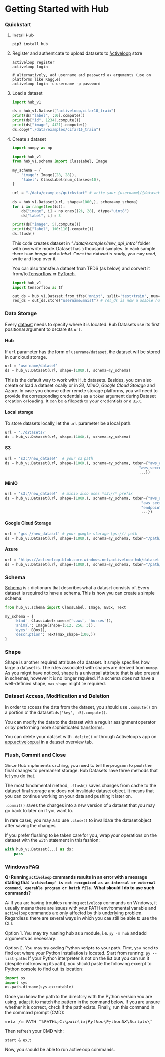 # Getting Started with Hub

### Quickstart

1. Install Hub
    ```
    pip3 install hub
    ```

2. Register and authenticate to upload datasets to [Activeloop](https://app.activeloop.ai/) store
    ```
    activeloop register
    activeloop login
    
    # alternatively, add username and password as arguments (use on platforms like Kaggle)
    activeloop login -u username -p password
    ```
3. Load a dataset

    ```python
    import hub_v1

    ds = hub_v1.Dataset("activeloop/cifar10_train")
    print(ds["label", :10].compute())
    print(ds["id", 1234].compute())
    print(ds["image", 4321].compute())
    ds.copy("./data/examples/cifar10_train")
    ```

4. Create a dataset
    ```python
    import numpy as np

    import hub_v1
    from hub_v1.schema import ClassLabel, Image

    my_schema = {
        "image": Image((28, 28)),
        "label": ClassLabel(num_classes=10),
    }

    url = "./data/examples/quickstart" # write your {username}/{dataset_name} to make it remotely accessible

    ds = hub_v1.Dataset(url, shape=(1000,), schema=my_schema)
    for i in range(len(ds)):
        ds["image", i] = np.ones((28, 28), dtype="uint8")
        ds["label", i] = 3

    print(ds["image", 5].compute())
    print(ds["label", 100:110].compute())
    ds.flush()
    ```
    This code creates dataset in *"./data/examples/new_api_intro"* folder with overwrite mode. Dataset has a thousand samples. In each sample there is an *image* and a *label*. Once the dataset is ready, you may read, write and loop over it.


    You can also transfer a dataset from TFDS (as below) and convert it from/to [Tensorflow](./integrations/tensorflow.md) or [PyTorch](./integrations/pytorch.md).
    ```python
    import hub_v1
    import tensorflow as tf

    out_ds = hub_v1.Dataset.from_tfds('mnist', split='test+train', num=1000)
    res_ds = out_ds.store("username/mnist") # res_ds is now a usable hub dataset
    ```

### Data Storage

Every [dataset](./concepts/dataset.md) needs to specify where it is located. Hub Datasets use its first positional argument to declare its `url`.

#### Hub

If `url` parameter has the form of `username/dataset`, the dataset will be stored in our cloud storage.

```python
url = 'username/dataset'
ds = hub_v1.Dataset(url, shape=(1000,), schema=my_schema)
```

This is the default way to work with Hub datasets. Besides, you can also create or load a dataset locally or in *S3*, *MinIO*, *Google Cloud Storage* and *Azure*.
In case you choose other remote storage platforms, you will need to provide the corresponding credentials as a `token` argument during Dataset creation or loading. It can be a filepath to your credentials or a `dict`.

#### Local storage

To store datasets locally, let the `url` parameter be a local path.
```python
url = './datasets/'
ds = hub_v1.Dataset(url, shape=(1000,), schema=my_schema)
```
#### S3
 ```python
url = 's3://new_dataset'  # your s3 path
ds = hub_v1.Dataset(url, shape=(1000,), schema=my_schema, token={"aws_access_key_id": "...",
                                                              "aws_secret_access_key": "...",
                                                              ...})
```

#### MinIO
```python
url = 's3://new_dataset'  # minio also uses *s3://* prefix
ds = hub_v1.Dataset(url, shape=(1000,), schema=my_schema, token={"aws_access_key_id": "your_minio_access_key",
                                                              "aws_secret_access_key": "your_minio_secret_key",
                                                              "endpoint_url": "your_minio_url:port",
                                                              ...})
```

#### Google Cloud Storage
```python
url = 'gcs://new_dataset' # your google storage (gs://) path
ds = hub_v1.Dataset(url, shape=(1000,), schema=my_schema, token="/path/to/credentials")
```

#### Azure
```python
url = 'https://activeloop.blob.core.windows.net/activeloop-hub/dataset' # Azure link
ds = hub_v1.Dataset(url, shape=(1000,), schema=my_schema, token="/path/to/credentials")
```


### Schema

[Schema](./concepts/features.md) is a dictionary that describes what a dataset consists of. Every dataset is required to have a schema. This is how you can create a simple schema:

```python
from hub_v1.schema import ClassLabel, Image, BBox, Text

my_schema = {
    'kind': ClassLabel(names=["cows", "horses"]),
    'animal': Image(shape=(512, 256, 3)),
    'eyes': BBox(),
    'description': Text(max_shape=(100,))
}
```

### Shape

Shape is another required attribute of a dataset. It simply specifies how large a dataset is. The rules associated with shapes are derived from `numpy`. As you might have noticed, shape is a universal attribute that is also present in schemas, however it is no longer required. If a schema does not have a well-definied shape, `max_shape` might be required.

### Dataset Access, Modification and Deletion

In order to access the data from the dataset, you should use `.compute()` on a portion of the dataset: `ds['key', :5].compute()`.

You can modify the data to the dataset with a regular assignment operator or by performing more sophisticated [transforms](./concepts/transform.md).

You can delete your dataset with `.delete()` or through Activeloop's app on [app.activeloop.ai](https://app.activeloop.ai/) in a dataset overview tab.


### Flush, Commit and Close

Since Hub implements caching, you need to tell the program to push the final changes to permanent storage. Hub Datasets have three methods that let you do that.

The most fundamental method, `.flush()` saves changes from cache to the dataset final storage and does not invalidate dataset object. It means that you can continue working on your data and pushing it later on.

`.commit()` saves the changes into a new version of a dataset that you may go back to later on if you want to.

In rare cases, you may also use `.close()` to invalidate the dataset object after saving the changes.

If you prefer flushing to be taken care for you, wrap your operations on the dataset with the `with` statement in this fashion:
```python
with hub_v1.Dataset(...) as ds:
    pass
```

### Windows FAQ

**Q: Running `activeloop` commands results in an error with a message stating that `'activeloop' is not recognized as an internal or external command, operable program or batch file.` What should I do to use such commands?**

A: If you are having troubles running `activeloop` commands on Windows, it usually means there are issues with your PATH environmental variable and `activeloop` commands are only affected by this underlying problem. Regardless, there are several ways in which you can still be able to use the CLI.

Option 1. You may try running hub as a module, i.e. `py -m hub` and add arguments as necessary.

Option 2. You may try adding Python scripts to your path. First, you need to find out where your Python installation is located. Start from running:
```py --list-paths```
If your Python interpreter is not on the list but you can run it (despite not knowing its path), you should paste the following excerpt to Python console to find out its location:
```python
import os
import sys
os.path.dirname(sys.executable)
```

Once you know the path to the directory with the Python version you are using, adapt it to match the pattern in the command below. If you are unsure whether it is correct, check if the path exists. Finally, run this command in the command prompt (CMD):
<pre>
setx /m PATH "%PATH%;C:\<i>path\to\Python</i>\Python3<i>X</i>\Scripts\"
</pre>

Then refresh your CMD with:
```
start & exit
```
Now, you should be able to run activeloop commands.
